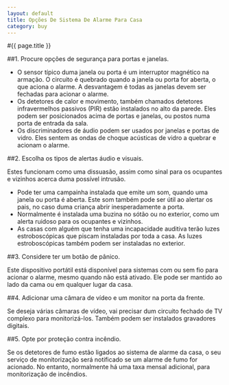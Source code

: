 ```yaml
---
layout: default
title: Opções De Sistema De Alarme Para Casa
category: buy
---
```


#{{ page.title }}

##1. Procure opções de segurança para portas e janelas.

* O sensor típico duma janela ou porta é um interruptor magnético na armação. O circuito é quebrado quando a janela ou porta for aberta, o que aciona o alarme. A desvantagem é todas as janelas devem ser fechadas para acionar o alarme.
* Os detetores de calor e movimento, também chamados detetores infravermelhos passivos (PIR) estão instalados no alto da parede. Eles podem ser posicionados acima de portas e janelas, ou postos numa porta de entrada da sala.
* Os discriminadores de áudio podem ser usados por janelas e portas de vidro. Eles sentem as ondas de choque acústicas de vidro a quebrar e acionam o alarme.

##2. Escolha os tipos de alertas áudio e visuais.

Estes funcionam como uma dissuasão, assim como sinal para os ocupantes e vizinhos acerca duma possível intrusão.

* Pode ter uma campainha instalada que emite um som, quando uma janela ou porta é aberta. Este som também pode ser útil ao alertar os pais, no caso duma criança abrir inesperadamente a porta.
* Normalmente é instalada uma buzina no sótão ou no exterior, como um alerta ruidoso para os ocupantes e vizinhos.
* As casas com alguém que tenha uma incapacidade auditiva terão luzes estroboscópicas que piscam instaladas por toda a casa. As luzes estroboscópicas também podem ser instaladas no exterior.

##3. Considere ter um botão de pânico.

Este dispositivo portátil está disponível para sistemas com ou sem fio para acionar o alarme, mesmo quando não está ativado. Ele pode ser mantido ao lado da cama ou em qualquer lugar da casa.

##4. Adicionar uma câmara de vídeo e um monitor na porta da frente.

Se deseja várias câmaras de vídeo, vai precisar dum circuito fechado de TV complexo para monitorizá-los. Também podem ser instalados gravadores digitais.

##5. Opte por proteção contra incêndio.

Se os detetores de fumo estão ligados ao sistema de alarme da casa, o seu serviço de monitorização será notificado se um alarme de fumo for acionado. No entanto, normalmente há uma taxa mensal adicional, para monitorização de incêndios.
